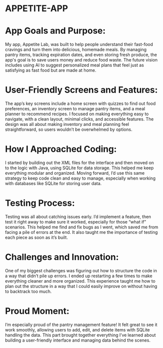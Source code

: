 # APPETITE-APP


# App Goals and Purpose:
My app, Appetite Lab, was built to help people understand their fast-food cravings and turn them into delicious, homemade meals. By managing pantry items, tracking expiration dates, and even storing fresh produce, the app's goal is to save users money and reduce food waste. The future vision includes using AI to suggest personalized meal plans that feel just as satisfying as fast food but are made at home.


# User-Friendly Screens and Features:
The app’s key screens include a home screen with quizzes to find out food preferences, an inventory screen to manage pantry items, and a meal planner to recommend recipes. I focused on making everything easy to navigate, with a clean layout, minimal clicks, and accessible features. The design was all about making inventory and meal planning feel straightforward, so users wouldn’t be overwhelmed by options.


# How I Approached Coding:
I started by building out the XML files for the interface and then moved on to the logic with Java, using SQLite for data storage. This helped me keep everything modular and organized. Moving forward, I’d use this same strategy to keep code clean and easy to manage, especially when working with databases like SQLite for storing user data.


# Testing Process:
Testing was all about catching issues early. I’d implement a feature, then test it right away to make sure it worked, especially for those “what if” scenarios. This helped me find and fix bugs as I went, which saved me from facing a pile of errors at the end. It also taught me the importance of testing each piece as soon as it’s built.


# Challenges and Innovation:
One of my biggest challenges was figuring out how to structure the code in a way that didn’t pile up errors. I ended up restarting a few times to make everything cleaner and more organized. This experience taught me how to plan out the structure in a way that I could easily improve on without having to backtrack too much.


# Proud Moment:
I’m especially proud of the pantry management feature! It felt great to see it work smoothly, allowing users to add, edit, and delete items with SQLite handling the data. This part brought together everything I’ve learned about building a user-friendly interface and managing data behind the scenes.
